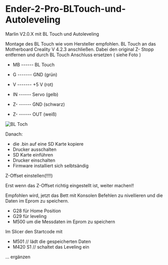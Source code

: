 # Ender-2-Pro-BLTouch-und-Autoleveling
Marlin V2.0.X mit BL Touch und Autoleveling

Montage des BL Touch wie vom Hersteller empfohlen.
BL Touch an das Motherboard Creality V 4.2.3 anschließen.
Dabei den original Z- Stopp entfernen und durch BL Touch Anschluss ersetzen ( siehe Foto ) 

- MB ------ BL Touch
- G ------- GND   (grün)
- V ------- +5 V  (rot)
- IN ------ Servo (gelb)

- Z- ------ GND   (schwarz)
- Z- ------ OUT   (weiß)


![BL Toch](https://user-images.githubusercontent.com/7778580/161447623-86126328-9e7d-4d9e-9ef0-4941bb0801f5.jpg)

Danach: 
- die .bin auf eine SD Karte kopiere
- Drucker ausschalten
- SD Karte einführen
- Drucker einschalten
- Firmware installiert sich selbtsändig

Z-Offset einstellen(!!!!) 

Erst wenn das Z-Offset richtig eingestellt ist, weiter machen!!

Empfohlen wird, jetzt das Bett mit Konsolen Befehlen zu nivellieren und die Daten im Eprom zu speichern. 
- G28   für Home Position
- G29   für leveling
- M500  um die Messdaten im Eprom zu speichern

Im Slicer den Startcode mit 
- M501    // lädt die gespeicherten Daten
- M420 S1 // schaltet das Leveling ein

... ergänzen

